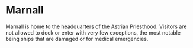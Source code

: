 # Marnall

Marnall is home to the headquarters of the Astrian Priesthood. Visitors are not allowed to dock or enter with very few exceptions, the most notable being ships that are damaged or for medical emergencies.

